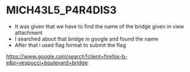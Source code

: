 # MICH43L5_P4R4DIS3

- It was given that we have to find the name of the bridge given in view attachment
- I searched about that bridge in google and found the name
- After that i used flag format to submit the flag

 https://www.google.com/search?client=firefox-b-e&q=vespucci+boulevard+bridge
 


